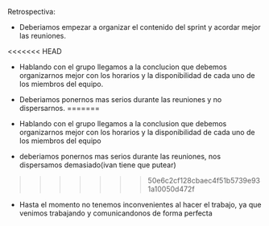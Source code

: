 Retrospectiva:

- Deberiamos empezar a organizar el contenido del sprint y acordar mejor las reuniones.

<<<<<<< HEAD
- Hablando con el grupo llegamos a la conclucion que debemos organizarnos mejor con los horarios y la disponibilidad de cada uno de los miembros del equipo.

- Deberiamos ponernos mas serios durante las reuniones y no dispersarnos.
=======
- Hablando con el grupo llegamos a la conclusion que debemos organizarnos mejor con los horarios y la disponibilidad de cada uno de los miembros del equipo

- deberiamos ponernos mas serios durante las reuniones, nos dispersamos demasiado(ivan tiene que putear)
>>>>>>> 50e6c2cf128cbaec4f51b5739e931a10050d472f

- Hasta el momento no tenemos inconvenientes al hacer el trabajo, ya que venimos trabajando y comunicandonos de forma perfecta